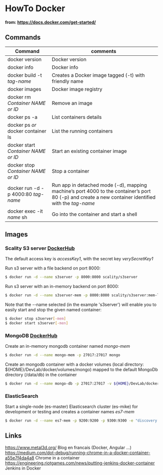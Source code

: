 # HowTo Docker
#### from: https://docs.docker.com/get-started/

## Commands
Command | comments
------------ | -------------
docker version | Docker version
docker info | Docker info
docker build -t *tag-name* | Creates a Docker image tagged (-t) with friendly name
docker images | Docker image registry
docker rm *Container NAME or ID* | Remove an image
docker ps -a | List containers details
docker ps *or* docker container ls  | List the running containers
docker start *Container NAME or ID* | Start an existing container image
docker stop *Container NAME or ID* | Stop a container
docker run -d -p 4000:80 *tag-name* | Run app in detached mode (-d), mapping machine’s port 4000 to the container’s port 80 (-p) and create a new container identified with the *tag-name*
docker exec -it *name* sh | Go into the container and start a shell 

## Images
### Scality S3 server [DockerHub](https://hub.docker.com/r/scality/s3server/)

The default access key is _accessKey1_, with the secret key _verySecretKey1_

Run s3 server with a file backend on port 8000:
```bash
$ docker run -d --name s3server -p 8000:8000 scality/s3server
```
Run s3 server with an in-memory backend on port 8000:
```bash
$ docker run -d --name s3server-mem -p 8000:8000 scality/s3server:mem-latest
```
Note that the --name selected (in the example 's3server') will enable you to easily start and stop the given named container:
```bash
$ docker stop s3server[-mem]
$ docker start s3server[-men]
```

### MongoDB [DockerHub](https://hub.docker.com/_/mongo/)

Create an in-memory mongodb container named *mongo-mem*
```bash
$ docker run -d --name mongo-mem -p 27017:27017 mongo
```
Create an mongodb container with a docker volumes (local directory: ${HOME}/DevLab/docker/volumes/mongo) mapped to the default MongoDb directory (/data/db) in the container
```bash
$ docker run -d --name mongo-db -p 27017:27017 -v ${HOME}/DevLab/docker/volumes/mongo:/data/db mongo
```

### ElasticSearch

Start a single-node (es-master) Elasticsearch cluster (es-mike) for development or testing and creates a container names *es7-mem*
```bash
$ docker run -d --name es7-mem -p 9200:9200 -p 9300:9300 -e "discovery.type=single-node" -e "cluster.name=es-mike" -e "node.name=es-master" docker.io/library/elasticsearch:7.4.2
```

## Links
https://www.metal3d.org/ Blog en francais (Docker, Angular ...)  
https://medium.com/dot-debug/running-chrome-in-a-docker-container-a55e7f4da4a8 Chrome in a container
https://engineering.riotgames.com/news/putting-jenkins-docker-container Jenkins in Docker
